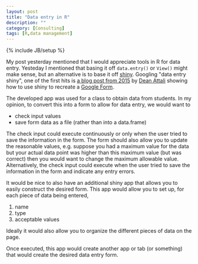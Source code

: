 ```yaml
---
layout: post
title: "Data entry in R"
description: ""
category: [Consulting]
tags: [R,data management]
---
```

{% include JB/setup %}

My post yesterday mentioned that I would appreciate tools in R for data entry. 
Yesteday I mentioned that basing it off `data.entry()` or `View()` might make 
sense, but an alternative is to base it off 
[shiny](https://cran.r-project.org/web/packages/shiny/index.html).
Googling "data entry shiny", 
one of the first hits is 
[a blog post from 2015](http://deanattali.com/2015/06/14/mimicking-google-form-shiny/)
by 
[Dean Attali](http://deanattali.com/aboutme/) showing how to use shiny to 
recreate a [Google Form](https://www.google.com/forms/about/).

The developed app was used for a class to obtain data from students. 
In my opinion, to convert this into a form to allow for data entry, we would 
want to 

  - check input values
  - save form data as a file (rather than into a data.frame)
  
The check input could execute continuously or only when the user tried to save
the information in the form. 
The form should also allow you to update the reasonable values, 
e.g. suppose you had a maximum value for the data but your actual data point
was higher than this maximum value (but was correct) then you would want to 
change the maximum allowable value.
Alternatively, the check input could execute when the user tried to save the 
information in the form and indicate any entry errors.
  
It would be nice to also have an additional shiny app that allows you to 
easily construct the desired form. 
This app would allow you to set up, for each piece of data being entered,

  1. name
  1. type
  1. acceptable values
  
Ideally it would also allow you to organize the different pieces of data on 
the page. 

Once executed, this app would create another app or tab (or something) that 
would create the desired data entry form. 
